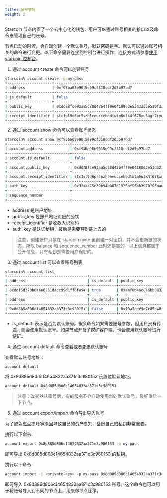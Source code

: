 ```yaml
---
title: 账号管理
weight: 2
---
```


Starcoin 节点内置了一个去中心化的钱包，用户可以通过账号相关的接口以及命令来管理自己的账号。

<!--more-->

节点启动的时候，会自动创建一个默认账号，默认密码是空。默认可以通过账号相关的命令进行变更。以下命令需要连接到控制台进行操作，连接方式请参看[使用 starcoin 控制台](./console)。



 1. 通过 account create 命令可以创建账号

```bash
starcoin% account create -p my-pass
+--------------------+------------------------------------------------------------------------------------------+
| address            | 0xf95ba08e9015e99cf318cdf2d5b97bd7                                                       |
+--------------------+------------------------------------------------------------------------------------------+
| is_default         | false                                                                                    |
+--------------------+------------------------------------------------------------------------------------------+
| public_key         | 0xdd28fce93aa5c28d4264ff9e0418063e53d3236e520f33dc1d48119da26860c2                       |
+--------------------+------------------------------------------------------------------------------------------+
| receipt_identifier | stc1pl9d6pr5szh5eeuccehedtwtm6ulk4f678xu5agr7ryntl9dt89c0jkaq36gpt6vu7vvvmuk4h9aawjyh2cd |
+--------------------+------------------------------------------------------------------------------------------+

```

2. 通过 account show 命令可以查看账号状态

```bash
starcoin% account show 0xf95ba08e9015e99cf318cdf2d5b97bd7
+----------------------------+------------------------------------------------------------------------------------------+
| account.address            | 0xf95ba08e9015e99cf318cdf2d5b97bd7                                                       |
+----------------------------+------------------------------------------------------------------------------------------+
| account.is_default         | false                                                                                    |
+----------------------------+------------------------------------------------------------------------------------------+
| account.public_key         | 0xdd28fce93aa5c28d4264ff9e0418063e53d3236e520f33dc1d48119da26860c2                       |
+----------------------------+------------------------------------------------------------------------------------------+
| account.receipt_identifier | stc1pl9d6pr5szh5eeuccehedtwtm6ulk4f678xu5agr7ryntl9dt89c0jkaq36gpt6vu7vvvmuk4h9aawjyh2cd |
+----------------------------+------------------------------------------------------------------------------------------+
| auth_key                   | 0x3f6aa75e39b94ea07e1926bf95ab3970f95ba08e9015e99cf318cdf2d5b97bd7                       |
+----------------------------+------------------------------------------------------------------------------------------+
| sequence_number            |                                                                                          |
+----------------------------+------------------------------------------------------------------------------------------+

```

- address 是账户地址
- public_key 是账户地址对应的公钥
- receipt_identifier 是收款人识别码  
- auth_key 是认证秘钥，最后是需要写到链上去的 

> 注意，创建账户只是在 starcoin node 里创建一对密钥，并不会更新链的状态。所以 balance 和  sequence_number 此时还是空的。以上信息都属于公开信息，只有私钥是需要用户保密的。


3. 通过 account list 可以查看账号列表

```bash
starcoin% account list
+------------------------------------+------------+--------------------------------------------------------------------------------------------------------------------------------------+
| address                            | is_default | public_key                                                                                                                           |
+------------------------------------+------------+--------------------------------------------------------------------------------------------------------------------------------------+
| 0xddf5d370b6aae8251dacc99d1ff6fe94 | true       | 0xaaf0b46c8a6bb88322e047aebdc90b0be7415583230d2dccff7b3fbe1fcfbfec                                                                   |
+------------------------------------+------------+--------------------------------------------------------------------------------------------------------------------------------------+
| address                            | is_default | public_key                                                                                                                           |
+------------------------------------+------------+--------------------------------------------------------------------------------------------------------------------------------------+
| 0x8d885d806c14654832aa371c3c980153 | false      | 0xf0a2cee9d7c85a40f3f217782b449fab9ba73fa11ab210f11d12305fdf57b908                                                                   |
+------------------------------------+------------+--------------------------------------------------------------------------------------------------------------------------------------+
```

- is_default: 表示是否为默认账号。很多命令如果需要账号参数，但用户没有传递，则会使用默认账号。如果节点开启了挖矿客户端，也会使用默认账号进行挖矿。

4. 通过 account default 命令查看或者变更默认账号

查看默认账号地址：

```bash
account default
```
将 0x8d885d806c14654832aa371c3c980153 设置位默认地址。
```bash
account default 0x8d885d806c14654832aa371c3c980153
```

> 注意：改变默认账号后，有的服务不会自动使用新的默认账号，最好重启一下节点。

5. 通过 account export/import 命令导出导入账号

为了避免磁盘损坏等原因导致自己的资产损失，备份自己的私钥非常重要。

执行以下命令: 
```bash
account export 0x8d885d806c14654832aa371c3c980153 -p my-pass
```
即可导出 0x8d885d806c14654832aa371c3c980153 的私钥。

执行以下命令:

```bash
account import -i <private-key> -p my-pass 0x8d885d806c14654832aa371c3c980153
```

即可导入 0x8d885d806c14654832aa371c3c980153 账号。这个命令也可以用于将账号导入到不同的节点上，用来做节点迁移。
